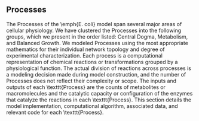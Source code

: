 ## Processes

The Processes of the \emph{E. coli} model span several major areas of cellular physiology. We have clustered the Processes into the following groups, which we present in the order listed: Central Dogma, Metabolism, and Balanced Growth. We modeled Processes using the most appropriate mathematics for their individual network topology and degree of experimental characterization. Each process is a computational representation of chemical reactions or transformations grouped by a physiological function. The actual division of reactions across processes is a modeling decision made during model construction, and the number of Processes does not reflect their complexity or scope. The inputs and outputs of each \texttt{Process} are the counts of metabolites or macromolecules and the catalytic capacity or configuration of the enzymes that catalyze the reactions in each \texttt{Process}. This section details the model implementation, computational algorithm, associated data, and relevant code for each \texttt{Process}.
